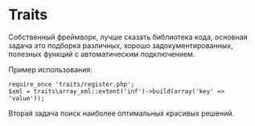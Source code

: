 # Traits

Собственный фреймворк, лучше сказать библиотека кода, основная задача 
это подборка различных, хорошо задокументированных, полезных функций 
с автоматическим подключением.

Пример использования:

    require_once 'traits/register.php';
    $xml = traits\array_xml::extent('inf')->build(array('key' => 'value'));
    
Вторая задача поиск наиболее оптимальных красивых решений.
